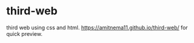 # third-web
third web using css and html.
https://amitnema11.github.io/third-web/      for quick preview.
